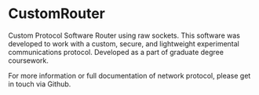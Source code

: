 # CustomRouter
Custom Protocol Software Router using raw sockets. This software was developed to work with a custom, secure, and lightweight experimental communications protocol. Developed as a part of graduate degree coursework.

For more information or full documentation of network protocol, please get in touch via Github.
